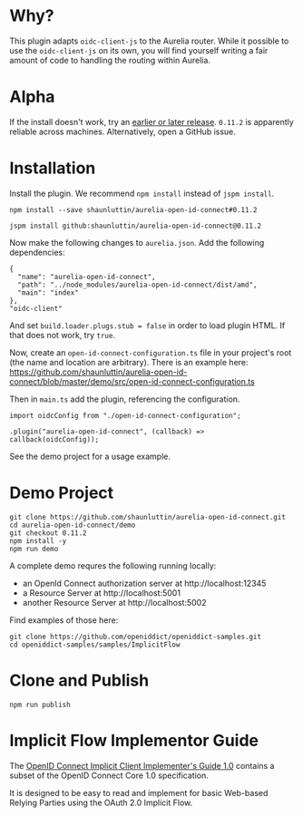 # Why? 

This plugin adapts `oidc-client-js` to the Aurelia router. While it possible to use the `oidc-client-js` on its own, you will find yourself writing a fair amount of code to handling the routing within Aurelia.

# Alpha

If the install doesn't work, try an [earlier or later release][0]. `0.11.2` is apparently reliable across machines. Alternatively, open a GitHub issue.

# Installation

Install the plugin. We recommend `npm install` instead of `jspm install`. 

    npm install --save shaunluttin/aurelia-open-id-connect#0.11.2
    
    jspm install github:shaunluttin/aurelia-open-id-connect@0.11.2

Now make the following changes to `aurelia.json`. Add the following dependencies:

```
{
  "name": "aurelia-open-id-connect",
  "path": "../node_modules/aurelia-open-id-connect/dist/amd",
  "main": "index"
},
"oidc-client"
```

And set `build.loader.plugs.stub = false` in order to load plugin HTML. If that does not work, try `true`. 

Now, create an `open-id-connect-configuration.ts` file in your project's root (the name and location are arbitrary). There is an example here: https://github.com/shaunluttin/aurelia-open-id-connect/blob/master/demo/src/open-id-connect-configuration.ts

Then in `main.ts` add the plugin, referencing the configuration.

    import oidcConfig from "./open-id-connect-configuration";    

    .plugin("aurelia-open-id-connect", (callback) => callback(oidcConfig));

See the demo project for a usage example.

# Demo Project 
   
    git clone https://github.com/shaunluttin/aurelia-open-id-connect.git
    cd aurelia-open-id-connect/demo
    git checkout 0.11.2
    npm install -y
    npm run demo

A complete demo requres the following running locally: 

* an OpenId Connect authorization server at http://localhost:12345    
* a Resource Server at http://localhost:5001
* another Resource Server at http://localhost:5002

Find examples of those here:

    git clone https://github.com/openiddict/openiddict-samples.git
    cd openiddict-samples/samples/ImplicitFlow

# Clone and Publish 

    npm run publish

# Implicit Flow Implementor Guide

The [OpenID Connect Implicit Client Implementer's Guide 1.0][1] contains a subset of the OpenID Connect Core 1.0 specification. 

It is designed to be easy to read and implement for basic Web-based Relying Parties using the OAuth 2.0 Implicit Flow.


[0]: https://github.com/shaunluttin/aurelia-open-id-connect/releases
[1]: http://openid.net/specs/openid-connect-implicit-1_0.html

